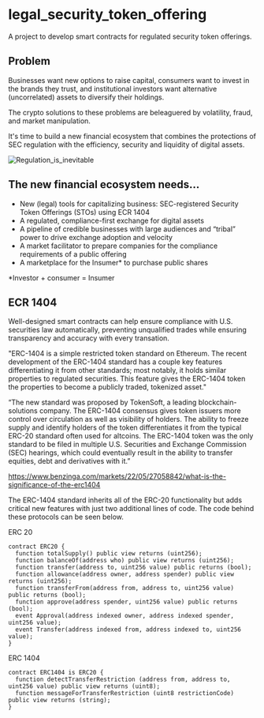 # legal_security_token_offering
A project to develop smart contracts for regulated security token offerings.

## Problem

Businesses want new options to raise capital, consumers want to invest in the brands they trust, and institutional investors want alternative (uncorrelated) assets to diversify their holdings.

The crypto solutions to these problems are beleaguered by volatility, fraud, and market manipulation.

It's time to build a new financial ecosystem that combines the protections of SEC regulation with the efficiency, security and liquidity of digital assets.

![Regulation_is_inevitable](https://user-images.githubusercontent.com/94941017/168478549-2edbe604-4bf7-4c07-9607-1172dc89dff0.png)

## The new financial ecosystem needs...

* New (legal) tools for capitalizing business: SEC-registered Security Token Offerings (STOs) using ECR 1404
* A regulated, compliance-first exchange for digital assets
* A pipeline of credible businesses with large audiences and “tribal” power to drive exchange adoption and velocity
* A market facilitator to prepare companies for the compliance requirements of a public offering
* A marketplace for the Insumer* to purchase public shares

*Investor + consumer = Insumer

## ECR 1404

Well-designed smart contracts can help ensure compliance with U.S. securities law automatically, preventing unqualified trades while ensuring transparency and accuracy with every transation.

"ERC-1404 is a simple restricted token standard on Ethereum. The recent development of the ERC-1404 standard has a couple key features differentiating it from other standards; most notably, it holds similar properties to regulated securities. This feature gives the ERC-1404 token the properties to become a publicly traded, tokenized asset."

“The new standard was proposed by TokenSoft, a leading blockchain-solutions company. The ERC-1404 consensus gives token issuers more control over circulation as well as visibility of holders. The ability to freeze supply and identify holders of the token differentiates it from the typical ERC-20 standard often used for altcoins. The ERC-1404 token was the only standard to be filed in multiple U.S. Securities and Exchange Commission (SEC) hearings, which could eventually result in the ability to transfer equities, debt and derivatives with it.”

https://www.benzinga.com/markets/22/05/27058842/what-is-the-significance-of-the-erc1404

The ERC-1404 standard inherits all of the ERC-20 functionality but adds critical new features with just two additional lines of code. The code behind these protocols can be seen below.

ERC 20
```
contract ERC20 {
  function totalSupply() public view returns (uint256);
  function balanceOf(address who) public view returns (uint256);
  function transfer(address to, uint256 value) public returns (bool);
  function allowance(address owner, address spender) public view returns (uint256);
  function transferFrom(address from, address to, uint256 value) public returns (bool);
  function approve(address spender, uint256 value) public returns (bool);
  event Approval(address indexed owner, address indexed spender, uint256 value);
  event Transfer(address indexed from, address indexed to, uint256 value);
}
```
ERC 1404

```
contract ERC1404 is ERC20 {
  function detectTransferRestriction (address from, address to, uint256 value) public view returns (uint8);
  function messageForTransferRestriction (uint8 restrictionCode) public view returns (string);
}
```





